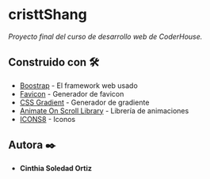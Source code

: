 # cristtShang

_Proyecto final del curso de desarrollo web de CoderHouse._

## Construido con 🛠️

* [Boostrap](https://getbootstrap.com/docs/5.1/getting-started/introduction/) - El framework web usado
* [Favicon](https://favicon.io/favicon-converter/) - Generador de favicon
* [CSS Gradient](https://cssgradient.io/) - Generador de gradiente
* [Animate On Scroll Library](https://michalsnik.github.io/aos/) - Librería de animaciones
* [ICONS8](https://iconos8.es/) - Iconos

## Autora ✒️

* **Cinthia Soledad Ortiz** 
